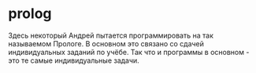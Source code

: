 # prolog
Здесь некоторый Андрей пытается программировать на так называемом Прологе.
В основном это связано со сдачей индивидуальных заданий по учёбе.
Так что и программы в основном - это те самые индивидуальные задачи.
